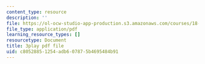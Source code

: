 ```yaml
---
content_type: resource
description: ''
file: https://ol-ocw-studio-app-production.s3.amazonaws.com/courses/18-03sc-differential-equations-fall-2011/c80528851254adb607875b4695484b91_BwIZ0VzKEDg.pdf
file_type: application/pdf
learning_resource_types: []
resourcetype: Document
title: 3play pdf file
uid: c8052885-1254-adb6-0787-5b4695484b91
---
```

